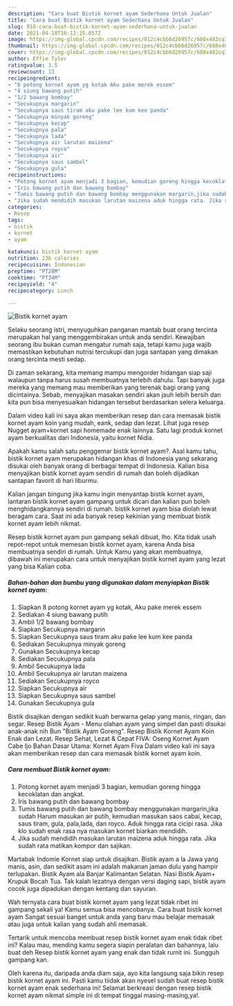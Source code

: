 ```yaml
---
description: "Cara buat Bistik kornet ayam Sederhana Untuk Jualan"
title: "Cara buat Bistik kornet ayam Sederhana Untuk Jualan"
slug: 918-cara-buat-bistik-kornet-ayam-sederhana-untuk-jualan
date: 2021-04-10T16:12:15.057Z
image: https://img-global.cpcdn.com/recipes/012c4cbb6d26957c/680x482cq70/bistik-kornet-ayam-foto-resep-utama.jpg
thumbnail: https://img-global.cpcdn.com/recipes/012c4cbb6d26957c/680x482cq70/bistik-kornet-ayam-foto-resep-utama.jpg
cover: https://img-global.cpcdn.com/recipes/012c4cbb6d26957c/680x482cq70/bistik-kornet-ayam-foto-resep-utama.jpg
author: Effie Tyler
ratingvalue: 3.5
reviewcount: 13
recipeingredient:
- "8 potong kornet ayam yg kotak Aku pake merek essem"
- "4 siung bawang putih"
- "1/2 bawang bombay"
- "Secukupnya margarin"
- "Secukupnya saus tiram aku pake lee kum kee panda"
- "Secukupnya minyak goreng"
- "Secukupnya kecap"
- "Secukupnya pala"
- "Secukupnya lada"
- "Secukupnya air larutan maizena"
- "Secukupnya royco"
- "Secukupnya air"
- "Secukupnya saus sambel"
- "Secukupnya gula"
recipeinstructions:
- "Potong kornet ayam menjadi 3 bagian, kemudian goreng hingga kecoklatan dan angkat."
- "Iris bawang putih dan bawang bombay"
- "Tumis bawang putih dan bawang bombay menggunakan margarin,jika sudah Harum masukan air putih, kemudian masukan saos cabai, kecap, saus tiram, gula, pala,lada, dan royco. Aduk hingga rata cicipi rasa. Jika klo sudah enak rasa nya masukan kornet biarkan mendidih."
- "Jika sudah mendidih masukan larutan maizena aduk hingga rata. Jika sudah rata matikan kompor dan sajikan."
categories:
- Resep
tags:
- bistik
- kornet
- ayam

katakunci: bistik kornet ayam 
nutrition: 236 calories
recipecuisine: Indonesian
preptime: "PT28M"
cooktime: "PT34M"
recipeyield: "4"
recipecategory: Lunch

---
```



![Bistik kornet ayam](https://img-global.cpcdn.com/recipes/012c4cbb6d26957c/680x482cq70/bistik-kornet-ayam-foto-resep-utama.jpg)

Selaku seorang istri, menyuguhkan panganan mantab buat orang tercinta merupakan hal yang menggembirakan untuk anda sendiri. Kewajiban seorang ibu bukan cuman mengatur rumah saja, tetapi kamu juga wajib memastikan kebutuhan nutrisi tercukupi dan juga santapan yang dimakan orang tercinta mesti sedap.

Di zaman  sekarang, kita memang mampu mengorder hidangan siap saji walaupun tanpa harus susah membuatnya terlebih dahulu. Tapi banyak juga mereka yang memang mau memberikan yang terenak bagi orang yang dicintainya. Sebab, menyajikan masakan sendiri akan jauh lebih bersih dan kita pun bisa menyesuaikan hidangan tersebut berdasarkan selera keluarga. 

Dalam video kali ini saya akan memberikan resep dan cara memasak bistik kornet ayam koin yang mudah, eank, sedap dan lezat. Lihat juga resep Nugget ayam+kornet sapi homemade enak lainnya. Satu lagi produk kornet ayam berkualitas dari Indonesia, yaitu kornet Nidia.

Apakah kamu salah satu penggemar bistik kornet ayam?. Asal kamu tahu, bistik kornet ayam merupakan hidangan khas di Indonesia yang sekarang disukai oleh banyak orang di berbagai tempat di Indonesia. Kalian bisa menyajikan bistik kornet ayam sendiri di rumah dan boleh dijadikan santapan favorit di hari liburmu.

Kalian jangan bingung jika kamu ingin menyantap bistik kornet ayam, lantaran bistik kornet ayam gampang untuk dicari dan kalian pun boleh menghidangkannya sendiri di rumah. bistik kornet ayam bisa diolah lewat beragam cara. Saat ini ada banyak resep kekinian yang membuat bistik kornet ayam lebih nikmat.

Resep bistik kornet ayam pun gampang sekali dibuat, lho. Kita tidak usah repot-repot untuk memesan bistik kornet ayam, karena Anda bisa membuatnya sendiri di rumah. Untuk Kamu yang akan membuatnya, dibawah ini merupakan cara untuk menyajikan bistik kornet ayam yang lezat yang bisa Kalian coba.

<!--inarticleads1-->

##### Bahan-bahan dan bumbu yang digunakan dalam menyiapkan Bistik kornet ayam:

1. Siapkan 8 potong kornet ayam yg kotak, Aku pake merek essem
1. Sediakan 4 siung bawang putih
1. Ambil 1/2 bawang bombay
1. Siapkan Secukupnya margarin
1. Siapkan Secukupnya saus tiram aku pake lee kum kee panda
1. Sediakan Secukupnya minyak goreng
1. Gunakan Secukupnya kecap
1. Sediakan Secukupnya pala
1. Ambil Secukupnya lada
1. Ambil Secukupnya air larutan maizena
1. Sediakan Secukupnya royco
1. Siapkan Secukupnya air
1. Siapkan Secukupnya saus sambel
1. Gunakan Secukupnya gula


Bistik disajikan dengan sedikit kuah berwarna gelap yang manis, ringan, dan segar. Resep Bistik Ayam - Menu olahan ayam yang simpel dan pasti disukai anak-anak nih Bun &#34;Bistik Ayam Goreng&#34;. Resep Bistik Kornet Ayam Koin Enak dan Lezat. Resep Sehat, Lezat &amp; Cepat FIVA: Oseng Kornet Ayam Cabe Ijo Bahan Dasar Utama: Kornet Ayam Fiva Dalam video kali ini saya akan memberikan resep dan cara memasak bistik kornet ayam koin. 

<!--inarticleads2-->

##### Cara membuat Bistik kornet ayam:

1. Potong kornet ayam menjadi 3 bagian, kemudian goreng hingga kecoklatan dan angkat.
1. Iris bawang putih dan bawang bombay
1. Tumis bawang putih dan bawang bombay menggunakan margarin,jika sudah Harum masukan air putih, kemudian masukan saos cabai, kecap, saus tiram, gula, pala,lada, dan royco. Aduk hingga rata cicipi rasa. Jika klo sudah enak rasa nya masukan kornet biarkan mendidih.
1. Jika sudah mendidih masukan larutan maizena aduk hingga rata. Jika sudah rata matikan kompor dan sajikan.


Martabak Indomie Kornet siap untuk disajikan. Bistik ayam a la Jawa yang manis, asin, dan sedikit asam ini adalah makanan jaman dulu yang hampir terlupakan. Bistik Ayam ala Banjar Kalimantan Selatan. Nasi Bistik Ayam+ Krupuk Bocah Tua. Tak kalah lezatnya dengan versi daging sapi, bistik ayam cocok juga dipadukan dengan kentang dan sayuran. 

Wah ternyata cara buat bistik kornet ayam yang lezat tidak ribet ini gampang sekali ya! Kamu semua bisa mencobanya. Cara buat bistik kornet ayam Sangat sesuai banget untuk anda yang baru mau belajar memasak atau juga untuk kalian yang sudah ahli memasak.

Tertarik untuk mencoba membuat resep bistik kornet ayam enak tidak ribet ini? Kalau mau, mending kamu segera siapin peralatan dan bahannya, lalu buat deh Resep bistik kornet ayam yang enak dan tidak rumit ini. Sungguh gampang kan. 

Oleh karena itu, daripada anda diam saja, ayo kita langsung saja bikin resep bistik kornet ayam ini. Pasti kamu tiidak akan nyesel sudah buat resep bistik kornet ayam enak sederhana ini! Selamat berkreasi dengan resep bistik kornet ayam nikmat simple ini di tempat tinggal masing-masing,ya!.

